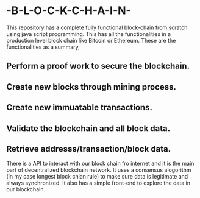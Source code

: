 # -B-L-O-C-K-C-H-A-I-N-
This repository has a complete fully functional block-chain from scratch using java script programming. This has all the functionalities in a production level block chain like Bitcoin or Ethereum. 
These are the functionalities as a summary,
  ## Perform a proof work to secure the blockchain.
  ## Create new blocks through mining process.
  ## Create new immuatable transactions.
  ## Validate the blockchain and all block data.
  ## Retrieve addresss/transaction/block data.

There is a API to interact with our block chain fro internet and it is the main part of decentralized blockchain network. It uses a consensus alogorithm (in my case longest block chian rule) to make sure 
data is legitimate and always synchronized. It also has a simple front-end to explore the data in our blockchain.

